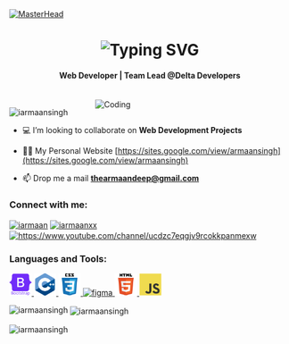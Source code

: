 <a href="https://rishavchanda.io">
  <img src="https://firebasestorage.googleapis.com/v0/b/flexi-coding.appspot.com/o/dempgi7-520f8d5f-63d4-4453-8822-dbc149ae27f8.gif?alt=media&token=91c0c7b2-93c3-4029-b011-1a8703c5730d" alt="MasterHead" height="=50">
</a>

<div align="center"> 
    <h1> 
        <img src="https://readme-typing-svg.herokuapp.com?font=Jetbrains+mono&size=25&duration=3200&color=4FC3F7&center=true&vCenter=true&width=450&lines=Hey..+I'm+Neeru;Welcome+to+my+Github+profile!;Passionate+about+Coding!;Exploring+new+technologies!;Let's+code+together!" alt="Typing SVG"/> 
    </h1>
</div>
<h4 align="center">Web Developer | Team Lead @Delta Developers</h4>
<br>
<img align="right" alt="Coding" width="350" src="https://cdn.dribbble.com/users/1708816/screenshots/15637256/media/f9826f0af8a49462f048262a8502035b.gif" target="https://sites.google.com/view/armaansingh">

<p align="left"> <img src="https://komarev.com/ghpvc/?username=iarmaansingh&label=Profile%20views&color=0e75b6&style=flat" alt="iarmaansingh" /> </p>

- 💻 I’m looking to collaborate on **Web Development Projects**

- 👨‍💻 My Personal Website [https://sites.google.com/view/armaansingh](https://sites.google.com/view/armaansingh)

- 📫 Drop me a mail **thearmaandeep@gmail.com**

<h3 align="left">Connect with me:</h3>
<p align="left">
<a href="https://linkedin.com/in/iarmaan" target="blank"><img align="center" src="https://raw.githubusercontent.com/rahuldkjain/github-profile-readme-generator/master/src/images/icons/Social/linked-in-alt.svg" alt="iarmaan" height="30" width="40" /></a>
<a href="https://instagram.com/iarmaanxx" target="blank"><img align="center" src="https://raw.githubusercontent.com/rahuldkjain/github-profile-readme-generator/master/src/images/icons/Social/instagram.svg" alt="iarmaanxx" height="30" width="40" /></a>
<a href="https://www.youtube.com/c/https://www.youtube.com/channel/ucdzc7eqgjv9rcokkpanmexw" target="blank"><img align="center" src="https://raw.githubusercontent.com/rahuldkjain/github-profile-readme-generator/master/src/images/icons/Social/youtube.svg" alt="https://www.youtube.com/channel/ucdzc7eqgjv9rcokkpanmexw" height="30" width="40" /></a>
</p>

<h3 align="left">Languages and Tools:</h3>
<p align="left"> <a href="https://getbootstrap.com" target="_blank" rel="noreferrer"> <img src="https://raw.githubusercontent.com/devicons/devicon/master/icons/bootstrap/bootstrap-plain-wordmark.svg" alt="bootstrap" width="40" height="40"/> </a> <a href="https://www.w3schools.com/cpp/" target="_blank" rel="noreferrer"> <img src="https://raw.githubusercontent.com/devicons/devicon/master/icons/cplusplus/cplusplus-original.svg" alt="cplusplus" width="40" height="40"/> </a> <a href="https://www.w3schools.com/css/" target="_blank" rel="noreferrer"> <img src="https://raw.githubusercontent.com/devicons/devicon/master/icons/css3/css3-original-wordmark.svg" alt="css3" width="40" height="40"/> </a> <a href="https://www.figma.com/" target="_blank" rel="noreferrer"> <img src="https://www.vectorlogo.zone/logos/figma/figma-icon.svg" alt="figma" width="40" height="40"/> </a> <a href="https://www.w3.org/html/" target="_blank" rel="noreferrer"> <img src="https://raw.githubusercontent.com/devicons/devicon/master/icons/html5/html5-original-wordmark.svg" alt="html5" width="40" height="40"/> </a> <a href="https://developer.mozilla.org/en-US/docs/Web/JavaScript" target="_blank" rel="noreferrer"> <img src="https://raw.githubusercontent.com/devicons/devicon/master/icons/javascript/javascript-original.svg" alt="javascript" width="40" height="40"/> </a> </p>

<p><img align="left" src="https://github-readme-stats.vercel.app/api/top-langs?username=iarmaansingh&show_icons=true&locale=en&layout=compact" alt="iarmaansingh" /></p>

<p>&nbsp;<img align="center" src="https://github-readme-stats.vercel.app/api?username=iarmaansingh&show_icons=true&locale=en" alt="iarmaansingh" /></p>

<p><img align="center" src="https://github-readme-streak-stats.herokuapp.com/?user=iarmaansingh&" alt="iarmaansingh" /></p>

